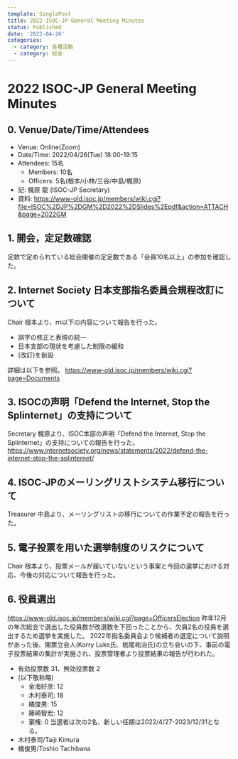 ```yaml
---
template: SinglePost
title: 2022 ISOC-JP General Meeting Minutes
status: Published
date: '2022-04-26'
categories:
  - category: 各種活動
  - category: 総会
---
```


# 2022 ISOC-JP General Meeting Minutes
## 0. Venue/Date/Time/Attendees
- Venue: Online(Zoom)
- Date/Time: 2022/04/26(Tue) 18:00-19:15
- Attendees: 15名
    - Members: 10名
    - Officers: 5名(根本/小林/三谷/中島/梶原)
- 記: 梶原 龍 (ISOC-JP Secretary)
- 資料: https://www-old.isoc.jp/members/wiki.cgi?file=ISOC%2DJP%2DGM%2D2022%2DSlides%2Epdf&action=ATTACH&page=2022GM

## 1. 開会，定足数確認
定款で定められている総会開催の定足数である「会員10名以上」の参加を確認した。

## 2. Internet Society 日本支部指名委員会規程改訂について
Chair 根本より、ｍ以下の内容について報告を行った。
 
- 誤字の修正と表現の統一
- 日本支部の現状を考慮した制限の緩和
- (改訂)を新設

詳細は以下を参照。
https://www-old.isoc.jp/members/wiki.cgi?page=Documents

## 3. ISOCの声明「Defend the Internet, Stop the Splinternet」の支持について
Secretary 梶原より、ISOC本部の声明「Defend the Internet, Stop the Splinternet」の支持についての報告を行った。
https://www.internetsociety.org/news/statements/2022/defend-the-internet-stop-the-splinternet/

## 4. ISOC-JPのメーリングリストシステム移行について
Treasurer 中島より、メーリングリストの移行についての作業予定の報告を行った。

## 5. 電子投票を用いた選挙制度のリスクについて
Chair 根本より、投票メールが届いていないという事案と今回の選挙における対応、今後の対応について報告を行った。

## 6. 役員選出
https://www-old.isoc.jp/members/wiki.cgi?page=OfficersElection
昨年12月の年次総会で選出した役員数が改選数を下回ったことから、欠員2名の役員を選出するため選挙を実施した。
2022年指名委員会より候補者の選定について説明があった後、開票立会人(Korry Luke氏、栃尾祐治氏)の立ち会いの下、事前の電子投票結果の集計が実施され、投票管理者より投票結果の報告が行われた。
- 有効投票数 31、無効投票数 2
- (以下敬称略)
    - 金海好彦: 12
    - 木村泰司: 18
    - 橘俊男: 15
    - 藤崎智宏: 12
    - 棄権: 0
当選者は次の2名、新しい任期は2022/4/27-2023/12/31となる。
- 木村泰司/Taiji Kimura
- 橘俊男/Toshio Tachibana
